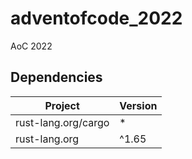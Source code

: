 # adventofcode_2022
AoC 2022

## Dependencies

| Project             | Version |
| ------------------- | ------- |
| rust-lang.org/cargo | *       |
| rust-lang.org       | ^1.65   |

